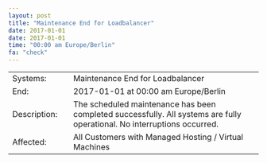 ```yaml
---
layout: post
title: "Maintenance End for Loadbalancer"
date: 2017-01-01
date: 2017-01-01
time: "00:00 am Europe/Berlin"
fa: "check"
---
```


|                   |   |                                                                      |
|-------------------|---|----------------------------------------------------------------------|
| Systems:          |   | Maintenance End for Loadbalancer|
| End:              |   | 2017-01-01 at 00:00 am Europe/Berlin |
| Description:      |   | The scheduled maintenance has been completed successfully. All systems are fully operational. No interruptions occurred. |
| Affected:         |   | All Customers with Managed Hosting / Virtual Machines |
